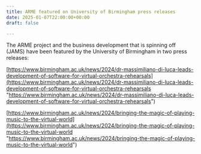 ```yaml
---
title: ARME featured on University of Birmingham press releases
date: 2025-01-07T22:00:00+00:00
draft: false

---
```


The ARME project and the business development that is spinning off (JAMS) have been featured by the University of Birmingham in two press releases:

[https://www.birmingham.ac.uk/news/2024/dr-massimiliano-di-luca-leads-development-of-software-for-virtual-orchestra-rehearsals](https://www.birmingham.ac.uk/news/2024/dr-massimiliano-di-luca-leads-development-of-software-for-virtual-orchestra-rehearsals "https://www.birmingham.ac.uk/news/2024/dr-massimiliano-di-luca-leads-development-of-software-for-virtual-orchestra-rehearsals")


[https://www.birmingham.ac.uk/news/2024/bringing-the-magic-of-playing-music-to-the-virtual-world](https://www.birmingham.ac.uk/news/2024/bringing-the-magic-of-playing-music-to-the-virtual-world "https://www.birmingham.ac.uk/news/2024/bringing-the-magic-of-playing-music-to-the-virtual-world")


